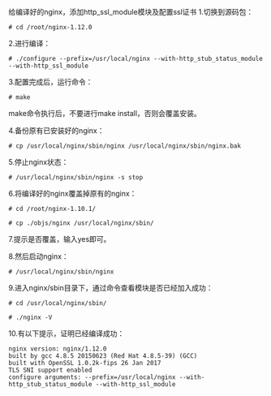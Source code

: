 给编译好的nginx，添加http_ssl_module模块及配置ssl证书
1.切换到源码包：
```
# cd /root/nginx-1.12.0
```
2.进行编译：
```
# ./configure --prefix=/usr/local/nginx --with-http_stub_status_module --with-http_ssl_module
```
3.配置完成后，运行命令：
```
# make
```
make命令执行后，不要进行make install，否则会覆盖安装。

4.备份原有已安装好的nginx：
```
# cp /usr/local/nginx/sbin/nginx /usr/local/nginx/sbin/nginx.bak
```
5.停止nginx状态：
```
# /usr/local/nginx/sbin/nginx -s stop
```
6.将编译好的nginx覆盖掉原有的nginx：
```
# cd /root/nginx-1.10.1/

# cp ./objs/nginx /usr/local/nginx/sbin/
```
7.提示是否覆盖，输入yes即可。

8.然后启动nginx：
```
# /usr/local/nginx/sbin/nginx
```
9.进入nginx/sbin目录下，通过命令查看模块是否已经加入成功：
```
# cd /usr/local/nginx/sbin/

# ./nginx -V
```
10.有以下提示，证明已经编译成功：
```
nginx version: nginx/1.12.0
built by gcc 4.8.5 20150623 (Red Hat 4.8.5-39) (GCC)
built with OpenSSL 1.0.2k-fips 26 Jan 2017
TLS SNI support enabled
configure arguments: --prefix=/usr/local/nginx --with-http_stub_status_module --with-http_ssl_module
```